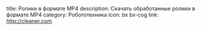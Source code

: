 title: Ролики в формате MP4
description: Скачать обработанные ролики в формате MP4
category: Робототехника
icon: bx bx-cog
link: http://cleaner.com


